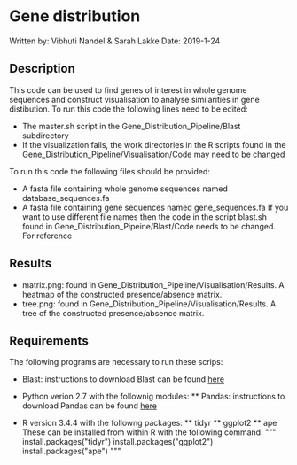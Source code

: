 # Gene distribution

Written by: Vibhuti Nandel & Sarah Lakke
Date: 2019-1-24

## Description
This code can be used to find genes of interest in whole genome sequences and construct visualisation to analyse similarities in gene distibution.
To run this code the following lines need to be edited:
* The master.sh script in the Gene_Distribution_Pipeline/Blast subdirectory
* If the visualization fails, the work directories in the R scripts found in the Gene_Distribution_Pipeline/Visualisation/Code may need to be changed

To run this code the following files should be provided:
* A fasta file containing whole genome sequences named database_sequences.fa
* A fasta file containing gene sequences named gene_sequences.fa
If you want to use different file names then the code in the script blast.sh found in Gene_Distribution_Pipeine/Blast/Code needs to be changed.
For reference 

## Results
* matrix.png: found in Gene_Distribution_Pipeline/Visualisation/Results. A heatmap of the constructed presence/absence matrix.
* tree.png: found in Gene_Distribution_Pipeline/Visualisation/Results. A tree of the constructed presence/absence matrix.

## Requirements
The following programs are necessary to run these scrips:

* Blast: instructions to download Blast can be found [here](https://www.ncbi.nlm.nih.gov/books/NBK279671/)

* Python verion 2.7 with the follownig modules:
** Pandas: instructions to download Pandas can be found [here](https://pandas.pydata.org/pandas-docs/stable/install.html)

* R version 3.4.4 with the followng packages:
** tidyr
** ggplot2
** ape
 These can be installed from within R with the following command:
"""
install.packages("tidyr")
install.packages("ggplot2")
install.packages("ape")
""" 

